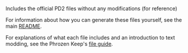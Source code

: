 Includes the official PD2 files without any modifications (for reference)

For information about how you can generate these files yourself, see the main [README](https://github.com/BetweenWalls/PD2-Singleplayer#modification).

For explanations of what each file includes and an introduction to text modding, see the Phrozen Keep's [file guide](https://d2mods.info/forum/viewtopic.php?f=4&t=34455).